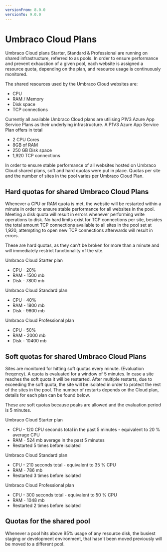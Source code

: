 ```yaml
---
versionFrom: 8.0.0
versionTo: 9.0.0
---
```


# Umbraco Cloud Plans

Umbraco Cloud plans Starter, Standard & Professional are running on shared infrastructure, referred to as pools. In order to ensure performance and prevent exhaustion of a given pool, each website is assigned a resource quota, depending on the plan, and resource usage is continuously monitored.

The shared resources used by the Umbraco Cloud websites are:

- CPU
- RAM / Memory
- Disk space
- TCP connections

Currently all available Umbraco Cloud plans are utilising P1V3 Azure App Service Plans as their underlying infrastructure. A P1V3 Azure App Service Plan offers in total

- 2 CPU Cores
- 8GB of RAM
- 250 GB Disk space
- 1,920 TCP connections

In order to ensure stable performance of all websites hosted on Umbraco Cloud shared plans, soft and hard quotas were put in place. Quotas per site and the number of sites in the  pool varies per Umbraco Cloud Plan.

## Hard quotas for shared Umbraco Cloud Plans

Whenever a CPU or RAM quota is met, the website will be restarted within a minute in order to ensure stable performance for all websites in the pool. Meeting a disk quota will result in errors whenever performing write operations to disk. No hard limits exist for TCP connections per site, besides the total amount TCP connections available to all sites in the pool set at 1,920, attempting to open new TCP connections afterwards will result in errors.

These are hard quotas, as they can't be broken for more than a minute and will immediately restrict functionality of the site.

Umbraco Cloud Starter plan

- CPU - 20%
- RAM - 1500 mb
- Disk - 7800 mb

Umbraco Cloud Standard plan

- CPU - 40%
- RAM - 1800 mb
- Disk - 9600 mb

Umbraco Cloud Professional plan

- CPU - 50%
- RAM - 2000 mb
- Disk - 10400 mb

## Soft quotas for shared Umbraco Cloud Plans

Sites are monitored for hitting soft quotas every minute. (Evaluation freqency). A quota is evaluated for a window of 5 minutes. In case a site reaches the soft quota it will be restarted. After multiple restarts, due to exceeding the soft quota, the site will be isolated in order to protect the rest of the sites in the pool. The number of restarts depends on the Cloud plan, details for each plan can be found below.

These are soft quotas because peaks are allowed and the evaluation period is 5 minutes.

Umbraco Cloud Starter plan

- CPU - 120 CPU seconds total in the past 5 minutes - equivalent to 20 % average CPU
- RAM - 524 mb average in the past 5 minutes
- Restarted 5 times before isolated

Umbraco Cloud Standard plan

- CPU - 210 seconds total - equivalent to 35 % CPU
- RAM - 786 mb
- Restarted 3 times before isolated

Umbraco Cloud Professional plan

- CPU - 300 seconds total - equivalent to 50 % CPU
- RAM - 1048 mb
- Restarted 2 times before isolated

## Quotas for the shared pool

Whenever a pool hits above 95% usage of any resource disk, the busiest staging or development environment, that hasn't been moved previously will be moved to a different pool.
